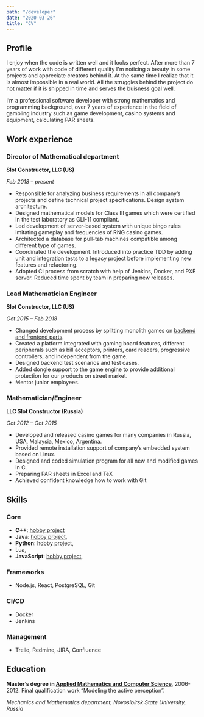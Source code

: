 ```yaml
---
path: "/developer"
date: "2020-03-26"
title: "CV"
---
```


## Profile

I enjoy when the code is written well and it looks perfect.
After more than 7 years of work with code of different quality I'm noticing a beauty in some projects and appreciate creators behind it.
At the same time I realize that it is almost impossible in a real world.
All the struggles behind the project do not matter if it is shipped in time and serves the buisness goal well.

I’m a professional software developer with strong mathematics and programming background, over 7 years of experience in the field of gambling industry such as game development, casino systems and equipment, calculating PAR sheets.


## Work experience

### Director of Mathematical department

**Slot Constructor, LLC (US)**

_Feb 2018 – present_

- Responsible for analyzing business requirements in all company’s projects and define technical project specifications. Design system architecture.
- Designed mathematical models for Class III games which were certified in the test laboratory as GLI-11 compliant.
- Led development of server-based system with unique bingo rules imitating gameplay and frequencies of RNG casino games.
- Architected a database for pull-tab machines compatible among different type of games.
- Coordinated the development. Introduced into practice TDD by adding unit and integration tests to a legacy project before implementing new features and refactoring.
- Adopted CI process from scratch with help of Jenkins, Docker, and PXE server. Reduced time spent by team in preparing new releases.

### Lead Mathematician Engineer

**Slot Constructor, LLC (US)**

_Oct 2015 – Feb 2018_

- Changed development process by splitting monolith games on [backend and frontend parts](/projects/postcatolyptica).
- Created a platform integrated with gaming board features, different peripherals such as bill acceptors, printers, card readers, progressive controllers, and independent from the game.
- Designed backend test scenarios and test cases.
- Added dongle support to the game engine to provide additional protection for our products on street market.
- Mentor junior employees.

### Mathematician/Engineer

**LLC Slot Constructor (Russia)**

_Oct 2012 – Oct 2015_

- Developed and released casino games for many companies in Russia, USA, Malaysia, Mexico, Argentina.
- Provided remote installation support of company’s embedded system based on Linux.
- Designed and coded simulation program for all new and modified games in C.
- Preparing PAR sheets in Excel and TeX
- Achieved confident knowledge how to work with Git

## Skills

### Core

- **C++**: [hobby project](/gamedev/overload-game)
- **Java**: [hobby project](/projects/pet-project-navigator),
- **Python**: [hobby project](/gamedev/pyroguelike),
- Lua,
- **JavaScript**: [hobby project](/projects/postcatolyptica),

### Frameworks

- Node.js, React, PostgreSQL, Git

### CI/CD

- Docker
- Jenkins

### Management

- Trello, Redmine, JIRA, Confluence

## Education

**Master’s degree in [Applied Mathematics and Computer Science](/science)**, 2006-2012.
Final qualification work “Modeling the active perception”.

_Mechanics and Mathematics department, Novosibirsk State University, Russia_

